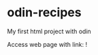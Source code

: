 # odin-recipes
My first html project with odin

Access web page with link: [](mightymanh.github.io/odin-recipes)!

